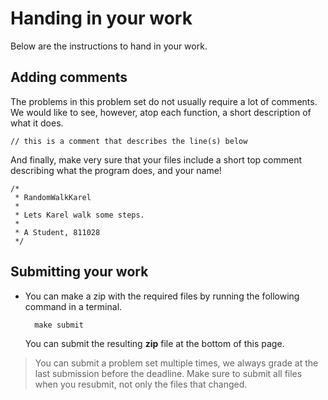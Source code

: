 # Handing in your work

Below are the instructions to hand in your work.

## Adding comments

The problems in this problem set do not usually require a lot of
comments. We would like to see, however, atop each function, a short description
of what it does.

	// this is a comment that describes the line(s) below

And finally, make very sure that your files include a short top comment
describing what the program does, and your name!

	/*
	 * RandomWalkKarel
	 *
	 * Lets Karel walk some steps.
     *
     * A Student, 811028
	 */

## Submitting your work

* You can make a zip with the required files by running the following command
  in a terminal.

        make submit

  You can submit the resulting **zip** file at the bottom of this page.
    
> You can submit a problem set multiple times, we always grade at the last
  submission before the deadline. Make sure to submit all files when you
  resubmit, not only the files that changed.
